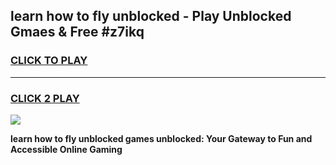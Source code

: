 
## learn how to fly unblocked - Play Unblocked Gmaes & Free #z7ikq
<h3>
<a href="https://news.freeplayer.one?title=learn_how_to_fly_unblocked&ref=24F">CLICK TO PLAY</a></h3>
<hr>

<h3>
<a href="https://news.freeplayer.one?title=learn_how_to_fly_unblocked&ref=24F">CLICK 2 PLAY</a>
  
</h3>

<a href="https://news.freeplayer.one?title=learn_how_to_fly_unblocked&ref=24F/"><img src="https://clearcache.store/games.png"></a>


**learn how to fly unblocked games unblocked: Your Gateway to Fun and Accessible Online Gaming**

